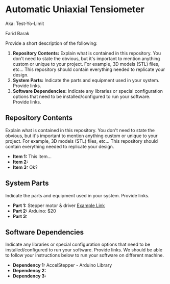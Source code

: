 # Automatic Uniaxial Tensiometer
Aka: Test-Yo-Limit

Farid Barak

Provide a short description of the following:
1. **Repository Contents:** Explain what is contained in this repository. You don't need to state the obvious, but it's important to mention anything custom or unique to your project.  For example, 3D models (STL) files, etc...  This repository should contain everything needed to replicate your design. 
2. **System Parts:** Indicate the parts and equipment used in your system.  Provide links.
3. **Software Dependencies:** Indicate any libraries or special configuration options that need to be installed/configured to run your software.  Provide links. 

## Repository Contents
Explain what is contained in this repository. You don't need to state the obvious, but it's important to mention anything custom or unique to your project.  For example, 3D models (STL) files, etc...  This repository should contain everything needed to replicate your design. 
- **Item 1:** This item...
- **Item 2:** 
- **Item 3:** Ok?

## System Parts 
Indicate the parts and equipment used in your system.  Provide links.
- **Part 1:** Stepper motor & driver [Example Link](https://www.amazon.com/gp/product/B012QFRKAO/ref=ppx_yo_dt_b_asin_title_o05_s00?ie=UTF8&psc=1)
- **Part 2:** Arduino: $20
- **Part 3:**

## Software Dependencies
Indicate any libraries or special configuration options that need to be installed/configured to run your software.  Provide links.  We should be able to follow your instructions below to run your software on different machine. 
- **Dependency 1:** AccelStepper - Arduino Library
- **Dependency 2:**
- **Dependency 3:**
